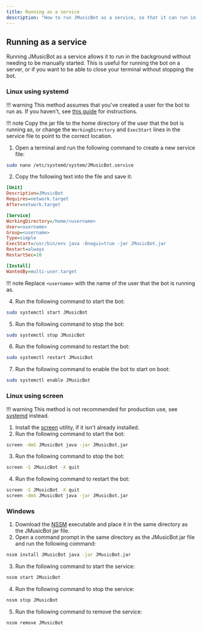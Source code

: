 ```yaml
---
title: Running as a service
description: "How to run JMusicBot as a service, so that it can run in the background without needing to be manually started."
---
```


## Running as a service
Running JMusicBot as a service allows it to run in the background without needing to be manually started. This is useful for running the bot on a server, or if you want to be able to close your terminal without stopping the bot.

### Linux using systemd

!!! warning
    This method assumes that you've created a user for the bot to run as. If you haven't, see [this guide](https://www.digitalocean.com/community/tutorials/how-to-create-a-sudo-user-on-ubuntu-quickstart) for instructions.

!!! note
    Copy the jar file to the home directory of the user that the bot is running as, or change the `WorkingDirectory` and `ExecStart` lines in the service file to point to the correct location.

1. Open a terminal and run the following command to create a new service file:

```bash
sudo nano /etc/systemd/system/JMusicBot.service
```

2. Copy the following text into the file and save it:

```ini
[Unit]
Description=JMusicBot
Requires=network.target
After=network.target

[Service]
WorkingDirectory=/home/<username>
User=<username>
Group=<username>
Type=simple
ExecStart=/usr/bin/env java -Dnogui=true -jar JMusicBot.jar
Restart=always
RestartSec=10

[Install]
WantedBy=multi-user.target
```

!!! note
    Replace `<username>` with the name of the user that the bot is running as.

4. Run the following command to start the bot:

```bash
sudo systemctl start JMusicBot
```

5. Run the following command to stop the bot:

```bash
sudo systemctl stop JMusicBot
```

6. Run the following command to restart the bot:

```bash
sudo systemctl restart JMusicBot
```

7. Run the following command to enable the bot to start on boot:

```bash
sudo systemctl enable JMusicBot
```


### Linux using screen

!!! warning
    This method is not recommended for production use, see [systemd](#linux-using-systemd) instead.

1. Install the [screen](https://www.howtoforge.com/linux_screen) utility, if it isn't already installed.
2. Run the following command to start the bot:

```bash
screen -dmS JMusicBot java -jar JMusicBot.jar
```

3. Run the following command to stop the bot:

```bash
screen -S JMusicBot -X quit
```

4. Run the following command to restart the bot:

```bash
screen -S JMusicBot -X quit
screen -dmS JMusicBot java -jar JMusicBot.jar
```

### Windows

1. Download the [NSSM](https://nssm.cc/download) executable and place it in the same directory as the JMusicBot jar file.
2. Open a command prompt in the same directory as the JMusicBot jar file and run the following command:

```bat
nssm install JMusicBot java -jar JMusicBot.jar
```

3. Run the following command to start the service:

```bat
nssm start JMusicBot
```

4. Run the following command to stop the service:

```bat
nssm stop JMusicBot
```

5. Run the following command to remove the service:

```bat
nssm remove JMusicBot
```